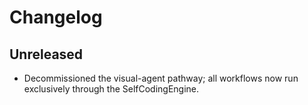 # Changelog

## Unreleased
- Decommissioned the visual-agent pathway; all workflows now run exclusively through the SelfCodingEngine.
